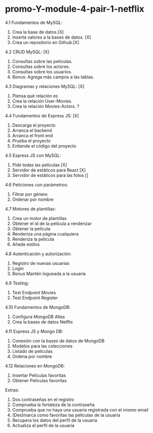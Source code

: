 # promo-Y-module-4-pair-1-netflix

4.1 Fundamentos de MySQL:

1. Crea la base de datos.[X]
2. Inserta valores a la bases de datos. [X]
3. Crea un repositorio en Github.[X]

4.2 CRUD MySQL: [X]

1.  Consultas sobre las películas.
2.  Consultas sobre los actores.
3.  Consultas sobre los usuarios.
4.  Bonus: Agrega más campos a las tablas.

4.3 Diagramas y relaciones MySQL: [X]

1.  Piensa qué relación es
2.  Crea la relación User-Movies.
3.  Crea la relación Movies-Actors. ?

4.4 Fundamentos de Express JS: [X]

1.  Descarga el proyecto
2.  Arranca el backend
3.  Arranca el front end
4.  Prueba el proyecto
5.  Entiende el código del proyecto

4.5 Express JS con MySQL:

1.  Pide todas las películas [X]
2.  Servidor de estáticos para React [X]
3.  Servidor de estáticos para las fotos []

4.6 Peticiones con parámetros:

1.  Filtrar por género
2.  Ordenar por nombre

4.7 Motores de plantillas:

1.  Crea un motor de plantillas
1.  Obtener el id de la película a renderizar
1.  Obtener la película
1.  Renderiza una página cualquiera
1.  Renderiza la película
1.  Añade estilos

4.8 Autenticación y autorización:

1.  Registro de nuevas usuarias
2.  Login
3.  Bonus Mantén logueada a la usuaria

4.9 Testing:

1.  Test Endpoint Movies
2.  Test Endpoint Register

4.10 Fundamentos de MongoDB:

1.  Configura MongoDB Atlas
2.  Crea la bases de datos Netflix

4.11 Express JS y Mongo DB:

1.  Conexión con la bases de datos de MongoDB
2.  Modelos para las colecciones
3.  Listado de películas
4.  Ordena por nombre

4.12 Relaciones en MongoDB:

1.  Insertar Películas favoritas
2.  Obtener Películas favoritas

Extras:

1.  Dos contraseñas en el registro
2.  Comprueba la fortaleza de la contraseña
3.  Comprueba que no haya una usuaria registrada con el mismo email
4.  (Des)marca como favoritas las películas de la usuaria
5.  Recupera los datos del perfil de la usuaria
6.  Actualiza el perfil de la usuaria
